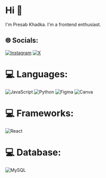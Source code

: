 # Hi 👋
I'm Presab Khadka. I'm a frontend enthusiast.

## 🌐 Socials:
[![Instagram](https://img.shields.io/badge/Instagram-%23E4405F.svg?logo=Instagram&logoColor=white)](https://instagram.com/presabkhadka30) [![X](https://img.shields.io/badge/X-black.svg?logo=X&logoColor=white)](https://x.com/presabkhadka) 

# 💻 Languages:
![JavaScript](https://img.shields.io/badge/javascript-%23323330.svg?style=for-the-badge&logo=javascript&logoColor=%23F7DF1E) ![Python](https://img.shields.io/badge/python-3670A0?style=for-the-badge&logo=python&logoColor=ffdd54)   ![Figma](https://img.shields.io/badge/figma-%23F24E1E.svg?style=for-the-badge&logo=figma&logoColor=white) ![Canva](https://img.shields.io/badge/Canva-%2300C4CC.svg?style=for-the-badge&logo=Canva&logoColor=white)

# 💻 Frameworks:
![React](https://img.shields.io/badge/react-%2320232a.svg?style=for-the-badge&logo=react&logoColor=%2361DAFB)

# 💻 Database:
![MySQL](https://img.shields.io/badge/mysql-4479A1.svg?style=for-the-badge&logo=mysql&logoColor=white)



<!-- Proudly created with GPRM ( https://gprm.itsvg.in ) -->
